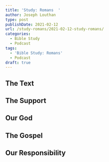 ```yaml
---
title: 'Study: Romans  '
author: Joseph Louthan
type: post
publishDate: 2021-02-12
url: /study-romans/2021-02-12-study-romans/
categories:
  - Bible Study
  - Podcast
tags:
  - 'Bible Study: Romans'
  - Podcast
draft: true
---
```

## The Text

## The Support

## Our God

## The Gospel

## Our Responsibility

